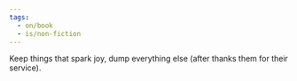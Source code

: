 ```yaml
---
tags:
  - on/book
  - is/non-fiction
---
```

Keep things that spark joy, dump everything else (after thanks them for their service).